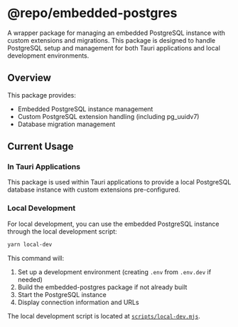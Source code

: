 # @repo/embedded-postgres

A wrapper package for managing an embedded PostgreSQL instance with custom extensions and migrations. This package is designed to handle PostgreSQL setup and management for both Tauri applications and local development environments.

## Overview

This package provides:
- Embedded PostgreSQL instance management
- Custom PostgreSQL extension handling (including pg_uuidv7)
- Database migration management

## Current Usage

### In Tauri Applications

This package is used within Tauri applications to provide a local PostgreSQL database instance with custom extensions pre-configured.

### Local Development

For local development, you can use the embedded PostgreSQL instance through the local development script:

```bash
yarn local-dev
```

This command will:
1. Set up a development environment (creating `.env` from `.env.dev` if needed)
2. Build the embedded-postgres package if not already built
3. Start the PostgreSQL instance
4. Display connection information and URLs

The local development script is located at [`scripts/local-dev.mjs`](../../scripts/local-dev.mjs:1).
